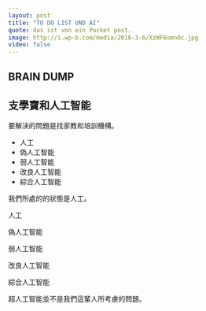 ```yaml
---
layout: post
title: "TO DO LIST UND AI"
quote: das ist von ein Pocket post.
image: http://i.wp-b.com/media/2016-3-6/XzWF6omnOc.jpg
video: false
---
```


## BRAIN DUMP


## 支學寶和人工智能

要解決的問題是找家教和培訓機構。

- 人工
- 偽人工智能
- 弱人工智能
- 改良人工智能
- 綜合人工智能


我們所處的的狀態是人工。

人工

偽人工智能

弱人工智能

改良人工智能

綜合人工智能

超人工智能並不是我們這輩人所考慮的問題。
